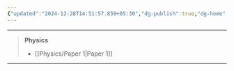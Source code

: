 ```yaml
---
{"updated":"2024-12-28T14:51:57.859+05:30","dg-publish":true,"dg-home":true,"permalink":"/home/","tags":["gardenEntry"],"dgPassFrontmatter":true,"created":"1601-01-01T05:53:00.000+05:53"}
---
```


---
> **Physics**
>- [[Physics/Paper 1\|Paper 1]]

---